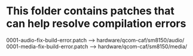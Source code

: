 # This folder contains patches that can help resolve compilation errors

0001-audio-fix-build-error.patch --> hardware/qcom-caf/sm8150/audio/
</br>
0001-media-fix-build-error.patch --> hardware/qcom-caf/sm8150/media/
